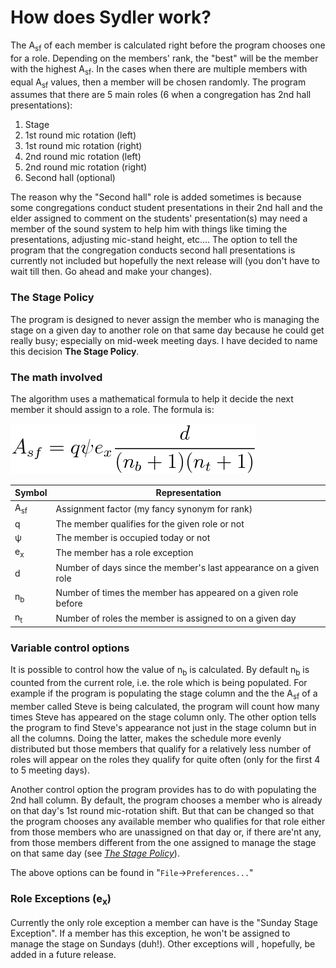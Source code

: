 # How does Sydler work?
The A<sub>sf</sub> of each member is calculated right before the program chooses one for a role. Depending on
the members' rank, the "best" will be the member with the highest A<sub>sf</sub>. In the cases when there are multiple
members with equal A<sub>sf</sub> values, then a member will be chosen randomly. The program assumes that there are 5
main roles (6 when a congregation has 2nd hall presentations):

 1. Stage
 2. 1st round mic rotation (left)
 3. 1st round mic rotation (right)
 4. 2nd round mic rotation (left)
 5. 2nd round mic rotation (right)
 6. Second hall (optional)

The reason why the "Second hall" role is added sometimes is because some congregations conduct student presentations
in their 2nd hall and the elder assigned to comment on the students' presentation(s) may need a member of the sound
system to help him with things like timing the presentations, adjusting mic-stand height, etc.... The option to
tell the program that the congregation conducts second hall presentations is currently not included but hopefully the
next release will (you don't have to wait till then. Go ahead and make your changes).

### The Stage Policy
The program is designed to never assign the member who is managing the stage on a
given day to another role on that same day because he could get really busy; especially on mid-week meeting days. I have
decided to name this decision **The Stage Policy**.

### The math involved
The algorithm uses a mathematical formula to help it decide the next member it should assign to a role. The formula is:

![Formula for "Assignment Factor"](/docs/asf_equation.png)

| **Symbol** | **Representation** |
|---|---|
| A<sub>sf</sub> | Assignment factor (my fancy synonym for rank) |
| q | The member qualifies for the given role or not |
| ψ | The member is occupied today or not |
| e<sub>x</sub> | The member has a role exception |
| d | Number of days since the member's last appearance on a given role |
| n<sub>b</sub> | Number of times the member has appeared on a given role before |
| n<sub>t</sub> | Number of roles the member is assigned to on a given day |

### Variable control options
It is possible to control how the value of n<sub>b</sub> is calculated. By default n<sub>b</sub> is counted from the current
role, i.e. the role which is being populated. For example if the program is populating the stage column and the the A<sub>sf</sub>
of a member called Steve is being calculated, the program will count how many times Steve has appeared on the stage column only.
The other option tells the program to find Steve's appearance not just in the stage column but in all the columns. Doing the
latter, makes the schedule more evenly distributed but those members that qualify for a relatively less number of roles will
appear on the roles they qualify for quite often (only for the first 4 to 5 meeting days).

Another control option the program provides has to do with populating the 2nd hall column. By default, the program chooses a member
who is already on that day's 1st round mic-rotation shift. But that can be changed so that the program chooses any available member
who qualifies for that role either from those members who are unassigned on that day or, if there are'nt any, from those members different
from the one assigned to manage the stage on that same day (see [*The Stage Policy*](#the-stage-policy)).

The above options can be found in "`File`->`Preferences...`"

### Role Exceptions (e<sub>x</sub>)
Currently the only role exception a member can have is the "Sunday Stage Exception". If a member has this exception, he won't be
assigned to manage the stage on Sundays (duh!). Other exceptions will , hopefully, be added in a future release.
